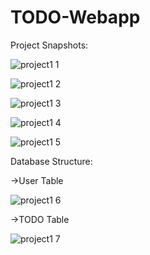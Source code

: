 # TODO-Webapp

Project Snapshots:

![project1 1](https://user-images.githubusercontent.com/98516270/189582348-267aca08-63ce-4ec3-9cab-c69dd158e3d6.PNG)


![project1 2](https://user-images.githubusercontent.com/98516270/189582423-75afc6ff-9efd-437a-bddc-370ee237b54a.PNG)

![project1 3](https://user-images.githubusercontent.com/98516270/189582437-1a45ec66-c25f-4089-b04b-b72050920385.PNG)

![project1 4](https://user-images.githubusercontent.com/98516270/189582458-a8a38e93-e6a2-465d-930b-b168d829cd09.PNG)

![project1 5](https://user-images.githubusercontent.com/98516270/189582472-856bb915-34f3-4b44-a704-5da89eac8568.PNG)

Database Structure:

->User Table


![project1 6](https://user-images.githubusercontent.com/98516270/189582625-9e92aa4e-1fd6-4b0f-9b07-c9da474017fb.PNG)

->TODO Table


![project1 7](https://user-images.githubusercontent.com/98516270/189582641-327c89cf-77b2-4e57-a5b3-606e356da0dd.PNG)
